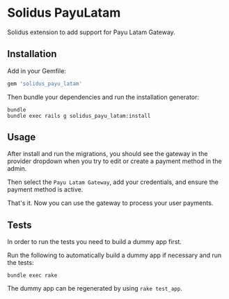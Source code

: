 Solidus PayuLatam
=================

Solidus extension to add support for Payu Latam Gateway.

Installation
------------

Add in your Gemfile:

```ruby
gem 'solidus_payu_latam'
```

Then bundle your dependencies and run the installation generator:

```shell
bundle
bundle exec rails g solidus_payu_latam:install
```

Usage
-----

After install and run the migrations, you should see the gateway in the
provider dropdown when you try to edit or create a payment method in the admin.

Then select the `Payu Latam Gateway`, add your credentials, and ensure the
payment method is active.

That's it. Now you can use the gateway to process your user payments.

Tests
-------

In order to run the tests you need to build a dummy app first.

Run the following to automatically build a dummy app if necessary and run the
tests:

```shell
bundle exec rake
```

The dummy app can be regenerated by using `rake test_app`.
